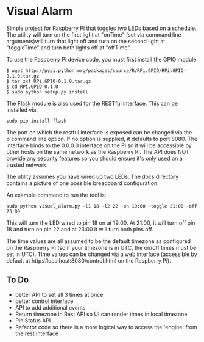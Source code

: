 # Visual Alarm
Simple project for Raspberry Pi that toggles two LEDs based on a schedule. The utility will turn on the first light at "onTime" (set via command line arguments)will turn that light off and turn on the second light at "toggleTime" and turn both lights off at "offTime".


To use the Raspberry Pi device code, you must first install the GPIO module:
```
$ wget http://pypi.python.org/packages/source/R/RPi.GPIO/RPi.GPIO-0.1.0.tar.gz
$ tar zxf RPi.GPIO-0.1.0.tar.gz
$ cd RPi.GPIO-0.1.0
$ sudo python setup.py install
```

The Flask module is also used for the RESTful interface. This can be installed via:
```
sudo pip install flask
```
The port on which the restful interface is exposed can be changed via the -p command line option. If no option is supplied, it defaults to port 8080. The interface binds to the 0.0.0.0 interface on the Pi so it will be accessible by other hosts on the same network as the Raspberry Pi. The API does NOT provide any security features so you should ensure it's only used on a trusted network.


The utility assumes you have wired up two LEDs. The docs directory contains a picture of one possible breadboard configuration.


An example command to run the tool is:
```
sudo python visual_alarm.py -l1 18 -l2 22 -on 19:00 -toggle 21:00 -off 23:00
```
This will turn the LED wired to pin 18 on at 19:00. At 21:00, it will turn off pin 18 and turn on pin 22 and at 23:00 it will turn both pins off.

The time values are all assumed to be the default timezone as configured on the Raspberry Pi (so if your timezone is in UTC, the on/off times must be set in UTC). Time values can be changed via a web interface (accessible by default at http://localhost:8080/control.html on the Raspberry Pi).

## To Do
* better API to set all 3 times at once
* better control interface
* API to add additional events
* Return timezone in Rest API so UI can render times in local timezone
* Pin Status API 
* Refactor code so there is a more logical way to access the 'engine' from the rest interface

